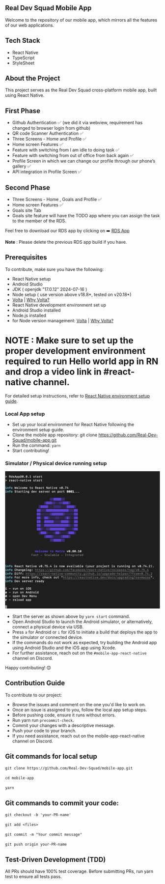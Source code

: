 ## Real Dev Squad Mobile App

Welcome to the repository of our mobile app, which mirrors all the features of our web applications.

## Tech Stack

- React Native
- TypeScript
- StyleSheet

## About the Project

This project serves as the Real Dev Squad cross-platform mobile app, built using React Native.

## First Phase

- Github Authentication ✅ (we did it via webview, requirement has changed to browser login from github)
- QR code Scanner Authentication ✅
- Three Screens - Home and Profile ✅
- Home screen Features ✅
- Feature with switching from I am idle to doing task ✅
- Feature with switching from out of office from back again ✅
- Profile Screen in which we can change our profile through our phone’s gallery ✅
- API integration in Profile Screen ✅

## Second Phase

- Three Screens - Home , Goals and Profile ✅
- Home screen Features ✅
- Goals site Tab
- Goals site feature will have the TODO app where you can assign the task to the member of the RDS.

Feel free to download our RDS app by clicking on ➡️ [RDS App](https://drive.google.com/file/d/1aEv941izi5bOJzttZj22EKl47jTnsYy_/view?usp=sharing)

**Note** : Please delete the previous RDS app build if you have.

## Prerequisites

To contribute, make sure you have the following:

- React Native setup
- Android Studio
- JDK ( openjdk "17.0.12" 2024-07-16 )
- Node setup ( use version above v18.8*, tested on v20.18*)
- [Volta](https://docs.volta.sh/guide/getting-started) | [Why Volta?](https://docs.volta.sh/guide/#why-volta)
- React Native development environment set up
- Android Studio installed
- Node.js installed
- for Node version management: [Volta](https://docs.volta.sh/guide/getting-started) | [Why Volta?](https://docs.volta.sh/guide/#why-volta)

# **NOTE** : Make sure to set up the proper development environment required to run Hello world app in RN and drop a video link in #react-native channel.

For detailed setup instructions, refer to [React Native environment setup guide](https://reactnative.dev/docs/environment-setup).

### Local App setup

- Set up your local environment for React Native following the environment setup guide.
- Clone the mobile app repository: git clone https://github.com/Real-Dev-Squad/mobile-app.git
- Run the command: `yarn`
- Start contributing!

### Simulator / Physical device running setup

![alt text](image.png)

- Start the server as shown above by `yarn start` command.
- Open Android Studio to launch the Android simulator, or alternatively, connect a physical device via USB.
- Press `a` for Android or `i` for iOS to initiate a build that deploys the app to the simulator or connected device.
- If the commands do not work as expected, try building the Android app using Android Studio and the iOS app using Xcode.
- For further assistance, reach out on the `#mobile-app-react-native` channel on Discord.

Happy contributing! 😊

## Contribution Guide

To contribute to our project:

- Browse the issues and comment on the one you'd like to work on.
- Once an issue is assigned to you, follow the local app setup steps.
- Before pushing code, ensure it runs without errors.
- Run yarn run `precommit-check`.
- Commit your changes with a descriptive message.
- Push your code to your branch.
- If you need assistance, reach out on the mobile-app-react-native channel on Discord.

## Git commands for local setup

```
git clone https://github.com/Real-Dev-Squad/mobile-app.git

cd mobile-app

yarn
```

## Git commands to commit your code:

```
git checkout -b 'your-PR-name'

git add <files>

git commit -m "Your commit message"

git push origin your-PR-name

```

## Test-Driven Development (TDD)

All PRs should have 100% test coverage. Before submitting PRs, run yarn test to ensure all tests pass.
